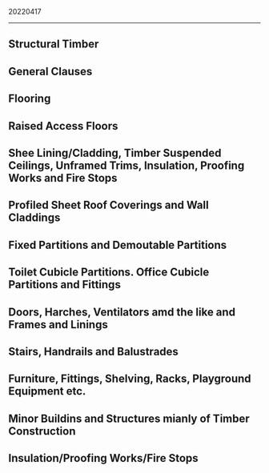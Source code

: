 ﻿20220417

---

## Structural Timber


## General Clauses


## Flooring


## Raised Access Floors


## Shee Lining/Cladding, Timber Suspended Ceilings, Unframed Trims, Insulation, Proofing Works and Fire Stops


## Profiled Sheet Roof Coverings and Wall Claddings


## Fixed Partitions and Demoutable Partitions


## Toilet Cubicle Partitions. Office Cubicle Partitions and Fittings


## Doors, Harches, Ventilators amd the like and Frames and Linings


## Stairs, Handrails and Balustrades


## Furniture, Fittings, Shelving, Racks, Playground Equipment etc.


## Minor Buildins and Structures mianly of Timber Construction


## Insulation/Proofing Works/Fire Stops

